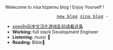 Welecome to visa hzpemu blog ! Enjoy Yourself !


<p align="center">
  <samp>
    <a href="https://hzpemu.github.io/">new blog</a>
    <a href="https://blog.sina.com.cn/u/1236198530">sina blog</a>    -   
  </samp>
</p>


  <ul>
    <li><a href="https://hzpemu.github.io/gameblog/sfcsnes9xforffe4cnmenuunknowcodefix.md">snes9x玩中文汉化游戏乱码请看这条</a> </li>
    <li><strong>Working: </strong>full stack Development Engineer</li>
    <li><strong>Listening: </strong> music 🎵</li>
    <li><strong>Reading: </strong> Bible📖</li>
  </ul>




